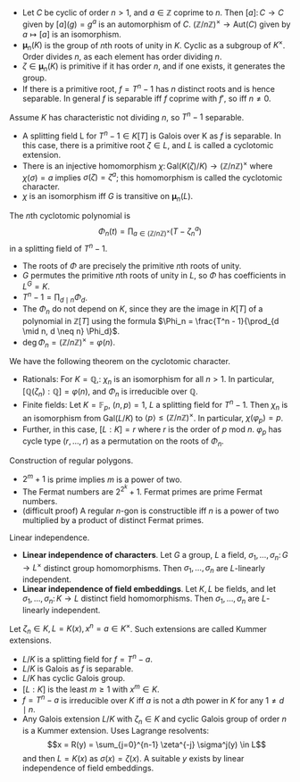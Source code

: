 - Let $C$ be cyclic of order $n > 1$, and $a \in \mathbb Z$ coprime to $n$. Then $[a] \colon C \to C$ given by $[a](g) = g^a$ is an automorphism of $C$. $(\mathbb Z/n\mathbb Z)^\times \to \mathrm{Aut}(C)$ given by $a \mapsto [a]$ is an isomorphism.
- $\boldsymbol\mu_n(K)$ is the group of $n$th roots of unity in $K$. Cyclic as a subgroup of $K^\times$. Order divides $n$, as each element has order dividing $n$.
- $\zeta \in \boldsymbol\mu_n(K)$ is primitive if it has order $n$, and if one exists, it generates the group.
- If there is a primitive root, $f = T^n - 1$ has $n$ distinct roots and is hence separable. In general $f$ is separable iff $f$ coprime with $f'$, so iff $n \neq 0$.

Assume $K$ has characteristic not dividing $n$, so $T^n - 1$ separable.
- A splitting field L for $T^n - 1 \in K[T]$ is Galois over K as $f$ is separable. In this case, there is a primitive root $\zeta \in L$, and $L$ is called a cyclotomic extension.
- There is an injective homomorphism $\chi \colon \mathrm{Gal}(K(\zeta)/K) \to (\mathbb Z/n\mathbb Z)^\times$ where $\chi(\sigma) = a$ implies $\sigma(\zeta) = \zeta^a$; this homomorphism is called the cyclotomic character.
- $\chi$ is an isomorphism iff $G$ is transitive on $\boldsymbol\mu_n(L)$.

The $n$th cyclotomic polynomial is $$\Phi_n(t) = \prod_{a \in (\mathbb Z/n\mathbb Z)^\times} (T - \zeta_n^a)$$ in a splitting field of $T^n - 1$.
- The roots of $\Phi$ are precisely the primitive $n$th roots of unity.
- $G$ permutes the primitive $n$th roots of unity in $L$, so $\Phi$ has coefficients in $L^G = K$.
- $T^n - 1 = \prod_{d \mid n} \Phi_d$.
- The $\Phi_n$ do not depend on $K$, since they are the image in $K[T]$ of a polynomial in $\mathbb Z[T]$ using the formula $\Phi_n = \frac{T^n - 1}{\prod_{d \mid n, d \neq n} \Phi_d}$.
- $\deg \Phi_n = (\mathbb Z/n\mathbb Z)^\times = \varphi(n)$.

We have the following theorem on the cyclotomic character.
- Rationals: For $K = \mathbb Q$,: $\chi_n$ is an isomorphism for all $n > 1$. In particular, $[\mathbb Q(\zeta_n) : \mathbb Q] = \varphi(n)$, and $\Phi_n$ is irreducible over $\mathbb Q$.
- Finite fields: Let $K = \mathbb F_p$, $(n, p) = 1$, $L$ a splitting field for $T^n - 1$. Then $\chi_n$ is an isomorphism from $\mathrm{Gal}(L/K)$ to $\langle p \rangle \leq (\mathbb Z/n\mathbb Z)^\times$. In particular, $\chi(\varphi_p) = p$.
- Further, in this case, $[L:K] = r$ where $r$ is the order of $p$ mod $n$. $\varphi_p$ has cycle type $(r, \dots, r)$ as a permutation on the roots of $\Phi_n$.

Construction of regular polygons.
- $2^m + 1$ is prime implies $m$ is a power of two.
- The Fermat numbers are $2^{2^k}+1$. Fermat primes are prime Fermat numbers.
- (difficult proof) A regular $n$-gon is constructible iff $n$ is a power of two multiplied by a product of distinct Fermat primes.

Linear independence.
- **Linear independence of characters**. Let $G$ a group, $L$ a field, $\sigma_1, \dots, \sigma_n \colon G \to L^\times$ distinct group homomorphisms. Then $\sigma_1, \dots, \sigma_n$ are $L$-linearly independent.
- **Linear independence of field embeddings**. Let $K, L$ be fields, and let $\sigma_1, \dots, \sigma_n \colon K \to L$ distinct field homomorphisms. Then $\sigma_1, \dots, \sigma_n$ are $L$-linearly independent.

Let $\zeta_n \in K, L = K(x), x^n = a \in K^\times$. Such extensions are called Kummer extensions.
- $L/K$ is a splitting field for $f = T^n - a$.
- $L/K$ is Galois as $f$ is separable.
- $L/K$ has cyclic Galois group.
- $[L:K]$ is the least $m \geq 1$ with $x^m \in K$.
- $f = T^n - a$ is irreducible over $K$ iff $a$ is not a $d$th power in $K$ for any $1 \neq d \mid n$.
- Any Galois extension $L/K$ with $\zeta_n \in K$ and cyclic Galois group of order $n$ is a Kummer extension. Uses Lagrange resolvents:$$x = R(y) = \sum_{j=0}^{n-1} \zeta^{-j} \sigma^j(y) \in L$$and then $L = K(x)$ as $\sigma(x) = \zeta(x)$. A suitable $y$ exists by linear independence of field embeddings.